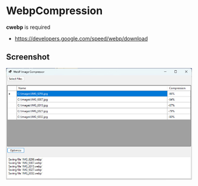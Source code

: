 # WebpCompression
**cwebp** is required
- https://developers.google.com/speed/webp/download


## Screenshot
![preview](docs/preview.jpg)


